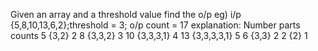  Given an array and a threshold value find the o/p
 eg) i/p {5,8,10,13,6,2};threshold = 3;
      o/p  count = 17
      explanation:
 Number parts            counts
 5            {3,2}                 2
 8                      {3,3,2}              3
 10                    {3,3,3,1}           4
 13                    {3,3,3,3,1}        5
 6                      {3,3}                 2
 2                      {2}                    1 
